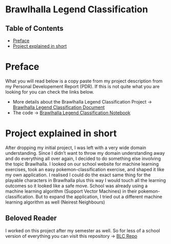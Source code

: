 # Brawlhalla Legend Classification

## Table of Contents
- [Preface](#preface)
- [Project explained in short](#project-explained-in-short)

# Preface
What you will read below is a copy paste from my project description from my Personal Developement Report (PDR). If this is not quite what you are looking for you can check the links below.
- More details about the Brawlhalla Legend Classification Project -> [Brawlhalla Legend Classification Document](https://github.com/School-Semester-Summaries/AI-semester-4/blob/main/Individual%20Projects/Brawlhalla%20Legend%20Classification/Brawlhalla%20Legend%20Classification%20-%20Challenge%20v4.3.0.pdf)
- The code -> [Brawlhalla Legend Classification Notebook]()

# Project explained in short
After dropping my initial project, I was left with a very wide domain understanding. Since I
didn’t want to throw my domain understanding away and do everything all over again, I
decided to do something else involving the topic Brawlhalla. I looked on our school website
for machine learning exercises, took an easy pokemon-classification exercise, and shaped it
like my own application. I realised I could do the exact same thing for the playable
characters in Brawlhalla plus this way I would touch all the learning outcomes so it looked
like a safe move. School was already using a machine learning algorithm (Support Vector
Machines) in their pokemon-classification. But to expand the application, I tried out a
different machine learning algorithm as well (Neirest Neighbours)

## Beloved Reader
I worked on this project after my semester as well. So for less of a school version of everything you can visit this repository -> [BLC Repo](https://github.com/CrossyChainsaw/Brawlhalla-Legend-Classification)
